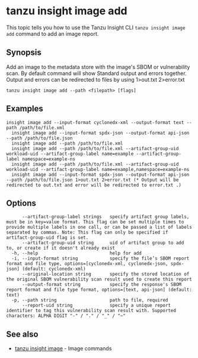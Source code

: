 # tanzu insight image add

This topic tells you how to use the Tanzu Insight CLI 
`tanzu insight image add` command to add an image report.

## <a id='synopsis'></a>Synopsis

Add an image to the metadata store with the image's SBOM or vulnerability scan. By default command will show Standard output and errors together. Output and errors can be redirected to files by using 1>out.txt 2>error.txt

```console
tanzu insight image add --path <filepath> [flags]
```

## <a id='examples'></a>Examples

```console
insight image add --input-format cyclonedx-xml --output-format text --path /path/to/file.xml
  insight image add --input-format spdx-json --output-format api-json --path /path/to/file.json
  insight image add --path /path/to/file.xml
  insight image add --path /path/to/file.xml --artifact-group-uid workload-uid --artifact-group-label name=example --artifact-group-label namespace=example-ns
  insight image add --path /path/to/file.xml --artifact-group-uid workload-uid --artifact-group-label name=example,namespace=example-ns
  insight image add --input-format spdx-json --output-format api-json --path /path/to/file.json 1>out.txt 2>error.txt (* Output will be redirected to out.txt and error will be redirected to error.txt .)
```

## <a id='options'></a>Options

```console
      --artifact-group-label strings   specify artifact group labels, must be in key=value format. This flag can be set multiple times to provide multiple labels in one call, or can be passed a list of labels separated by commas. Note: This flag can only be specified if artifact-group-uid flag is set.
      --artifact-group-uid string      uid of artifact group to add to, or create if it doesn't already exist
  -h, --help                           help for add
  -i, --input-format string            specify the file’s SBOM report format and file type, options=[cyclonedx-xml, cyclonedx-json, spdx-json] (default: cyclonedx-xml)
      --original-location string       specify the stored location of the original SBOM vulnerability scan result used to create this report
      --output-format string           specify the response's SBOM report format and file type format, options=[text, api-json] (default: text)
  -p, --path string                    path to file, required
      --report-uid string              specify a unique report identifier to tag this vulnerability scan result with. Supported characters: ALPHA DIGIT "-" / "." / "_" / "~"
```

## <a id='see-also'></a>See also

* [tanzu insight image](tanzu_insight_image.hbs.md)	 - Image commands
